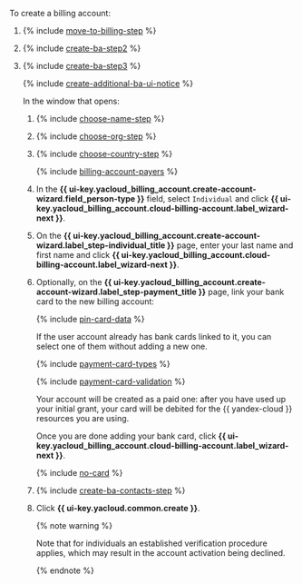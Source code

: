 To create a billing account:

1. {% include [move-to-billing-step](../../billing/_includes/move-to-billing-step.md) %}
1. {% include [create-ba-step2](../../billing/_includes/create-ba-step2.md) %}
1. {% include [create-ba-step3](../../billing/_includes/create-ba-step3.md) %}

   {% include [create-additional-ba-ui-notice](../../billing/_includes/create-additional-ba-ui-notice.md) %}

   In the window that opens:

   1. {% include [choose-name-step](../../billing/_includes/choose-name-step.md) %}
   1. {% include [choose-org-step](../../billing/_includes/choose-org-step.md) %}
   1. {% include [choose-country-step](../../billing/_includes/choose-country-step.md) %}
  
      {% include [billing-account-payers](../../billing/_includes/billing-account-payers.md) %}

   1. In the **{{ ui-key.yacloud_billing_account.create-account-wizard.field_person-type }}** field, select `Individual` and click **{{ ui-key.yacloud_billing_account.cloud-billing-account.label_wizard-next }}**.
   1. On the **{{ ui-key.yacloud_billing_account.create-account-wizard.label_step-individual_title }}** page, enter your last name and first name and click **{{ ui-key.yacloud_billing_account.cloud-billing-account.label_wizard-next }}**.
   1. Optionally, on the **{{ ui-key.yacloud_billing_account.create-account-wizard.label_step-payment_title }}** page, link your bank card to the new billing account:
   
      {% include [pin-card-data](pin-card-data.md) %}

      If the user account already has bank cards linked to it, you can select one of them without adding a new one.
  
      {% include [payment-card-types](payment-card-types.md) %}
  
      {% include [payment-card-validation](payment-card-validation.md) %}

      Your account will be created as a paid one: after you have used up your initial grant, your card will be debited for the {{ yandex-cloud }} resources you are using. 

      Once you are done adding your bank card, click **{{ ui-key.yacloud_billing_account.cloud-billing-account.label_wizard-next }}**.

      {% include [no-card](create-ba-without-card.md) %}

   1. {% include [create-ba-contacts-step](../../billing/_includes/create-ba-contacts-step.md) %}
   1. Click **{{ ui-key.yacloud.common.create }}**.

      {% note warning %}

      Note that for individuals an established verification procedure applies, which may result in the account activation being declined.
      
      {% endnote %} 